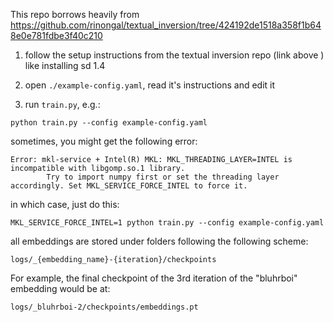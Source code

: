 <!-- WARNING - this repo if sort of... raw. There's some hacks done to 
accomodate for the train.py script (hint: see all new "# TODO:" tags in main.py, train.py, example-config.yaml) -->

This repo borrows heavily from https://github.com/rinongal/textual_inversion/tree/424192de1518a358f1b648e0e781fdbe3f40c210


1. follow the setup instructions from the textual inversion repo (link above ) like installing sd 1.4

3. open `./example-config.yaml`, read it's instructions and edit it 

4. run `train.py`, e.g.:
```
python train.py --config example-config.yaml
```
sometimes, you might get the following error:
```
Error: mkl-service + Intel(R) MKL: MKL_THREADING_LAYER=INTEL is incompatible with libgomp.so.1 library.
        Try to import numpy first or set the threading layer accordingly. Set MKL_SERVICE_FORCE_INTEL to force it.
```
in which case, just do this:
```
MKL_SERVICE_FORCE_INTEL=1 python train.py --config example-config.yaml
``` 

all embeddings are stored under folders following the following scheme:
```
logs/_{embedding_name}-{iteration}/checkpoints
```
For example, the final checkpoint of the 3rd iteration of the "bluhrboi" embedding would be at:
 ```
logs/_bluhrboi-2/checkpoints/embeddings.pt
```
